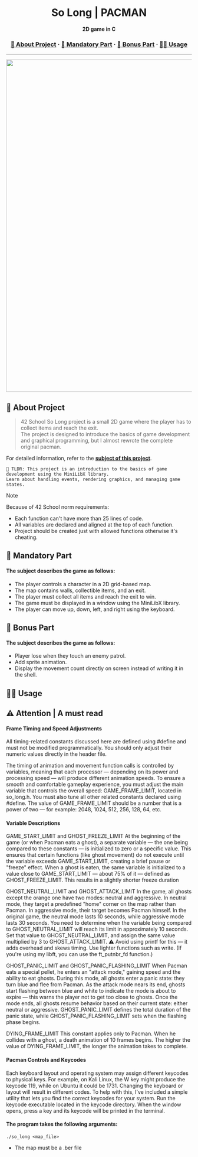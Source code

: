 
<a name="readme-top"></a>
<div align="center">

  <!-- Project Name -->
  <h1>So Long | PACMAN </h1>

  <!-- Short Description -->
  <p align="center">
	  <b>2D game in C</b><br>
  </p>

  <h3>
      <a href="#-about-project">📜 About Project</a>
    <span> · </span>
      <a href="#-mandatory-part">🔷 Mandatory Part</a>
    <span> · </span>
	    <a href="#-bonus-part">🌟 Bonus Part</a>
    <span> · </span>
      <a href="#-usage">👨‍💻 Usage</a>
  </h3>
</div>

---

<p align="center">
  <img src="game_gifs/pacman.gif" width="900"/>
</p>

## 📜 About Project

> 42 School So Long project is a small 2D game where the player has to collect items and reach the exit. \
> The project is designed to introduce the basics of game development and graphical programming, but I almost rewrote the complete original pacman.

For detailed information, refer to the [**subject of this project**](en.subject.pdf).

	🚀 TLDR: This project is an introduction to the basics of game development using the MiniLibX library.
    Learn about handling events, rendering graphics, and managing game states.

> [!NOTE]  
> Because of 42 School norm requirements:
> * Each function can't have more than 25 lines of code.
> * All variables are declared and aligned at the top of each function.
> * Project should be created just with allowed functions otherwise it's cheating.

## 🔷 Mandatory Part

#### The subject describes the game as follows:

* The player controls a character in a 2D grid-based map.
* The map contains walls, collectible items, and an exit.
* The player must collect all items and reach the exit to win.
* The game must be displayed in a window using the MiniLibX library.
* The player can move up, down, left, and right using the keyboard.

## 🌟 Bonus Part

#### The subject describes the game as follows:

* Player lose when they touch an enemy patrol.
* Add sprite animation.
* Display the movement count directly on screen instead of writing it in the shell.	

## 👨‍💻 Usage

## ⚠️ Attention | A must read
#### Frame Timing and Speed Adjustments

All timing-related constants discussed here are defined using #define and must not be modified programmatically. You should only adjust their numeric values directly in the header file.

The timing of animation and movement function calls is controlled by variables, meaning that each processor — depending on its power and processing speed — will produce different animation speeds.
To ensure a smooth and comfortable gameplay experience, you must adjust the main variable that controls the overall speed: GAME_FRAME_LIMIT, located in so_long.h.
You must also tune all other related constants declared using #define.
The value of GAME_FRAME_LIMIT should be a number that is a power of two — for example: 2048, 1024, 512, 256, 128, 64, etc.

#### Variable Descriptions

GAME_START_LIMIT and GHOST_FREEZE_LIMIT
At the beginning of the game (or when Pacman eats a ghost), a separate variable — the one being compared to these constants — is initialized to zero or a specific value.
This ensures that certain functions (like ghost movement) do not execute until the variable exceeds GAME_START_LIMIT, creating a brief pause or "freeze" effect.
When a ghost is eaten, the same variable is initialized to a value close to GAME_START_LIMIT — about 75% of it — defined as GHOST_FREEZE_LIMIT. This results in a slightly shorter freeze duration

GHOST_NEUTRAL_LIMIT and GHOST_ATTACK_LIMIT
In the game, all ghosts except the orange one have two modes: neutral and aggressive. In neutral mode, they target a predefined "home" corner on the map rather than Pacman. In aggressive mode, their target becomes Pacman himself.
In the original game, the neutral mode lasts 10 seconds, while aggressive mode lasts 30 seconds.
You need to determine when the variable being compared to GHOST_NEUTRAL_LIMIT will reach its limit in approximately 10 seconds.
Set that value to GHOST_NEUTRAL_LIMIT, and assign the same value multiplied by 3 to GHOST_ATTACK_LIMIT.
⚠️ Avoid using printf for this — it adds overhead and skews timing. Use lighter functions such as write.
(If you're using my libft, you can use the ft_putnbr_fd function.)

GHOST_PANIC_LIMIT and GHOST_PANIC_FLASHING_LIMIT
When Pacman eats a special pellet, he enters an "attack mode," gaining speed and the ability to eat ghosts. During this mode, all ghosts enter a panic state: they turn blue and flee from Pacman.
As the attack mode nears its end, ghosts start flashing between blue and white to indicate the mode is about to expire — this warns the player not to get too close to ghosts.
Once the mode ends, all ghosts resume behavior based on their current state: either neutral or aggressive.
GHOST_PANIC_LIMIT defines the total duration of the panic state, while GHOST_PANIC_FLASHING_LIMIT sets when the flashing phase begins.

DYING_FRAME_LIMIT
This constant applies only to Pacman. When he collides with a ghost, a death animation of 10 frames begins.
The higher the value of DYING_FRAME_LIMIT, the longer the animation takes to complete.

#### Pacman Controls and Keycodes

Each keyboard layout and operating system may assign different keycodes to physical keys.
For example, on Kali Linux, the W key might produce the keycode 119, while on Ubuntu it could be 1731. Changing the keyboard or layout will result in different codes.
To help with this, I’ve included a simple utility that lets you find the correct keycodes for your system.
Run the keycode executable located in the keycode directory. When the window opens, press a key and its keycode will be printed in the terminal.

#### The program takes the following arguments:
`./so_long <map_file>`
* The map must be a .ber file
